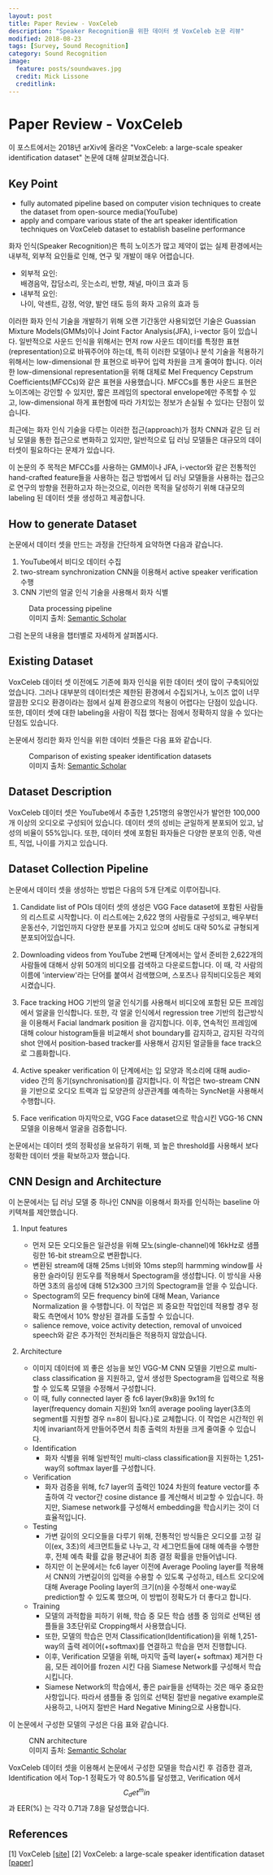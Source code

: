 ```yaml
---
layout: post
title: Paper Review - VoxCeleb
description: "Speaker Recognition을 위한 데이터 셋 VoxCeleb 논문 리뷰"
modified: 2018-08-23
tags: [Survey, Sound Recognition]
category: Sound Recognition
image:
  feature: posts/soundwaves.jpg
  credit: Mick Lissone
  creditlink:
---
```


# Paper Review - VoxCeleb
이 포스트에서는 2018년 arXiv에 올라온 "VoxCeleb: a large-scale speaker identification dataset" 논문에 대해 살펴보겠습니다.

## Key Point
- fully automated pipeline based on computer vision techniques to create the dataset from open-source media(YouTube)
- apply and compare various state of the art speaker identification techniques on VoxCeleb dataset to establish baseline performance

화자 인식(Speaker Recognition)은 특히 노이즈가 많고 제약이 없는 실제 환경에서는 내부적, 외부적 요인들로 인해, 연구 및 개발이 매우 어렵습니다.
- 외부적 요인: <br/>
배경음악, 잡담소리, 웃는소리, 반향, 채널, 마이크 효과 등
- 내부적 요인: <br/>
나이, 악센트, 감정, 억양, 발언 태도 등의 화자 고유의 효과 등

이러한 화자 인식 기술을 개발하기 위해 오랜 기간동안 사용되었던 기술은 Guassian Mixture Models(GMMs)이나 Joint Factor Analysis(JFA), i-vector 등이 있습니다.
일반적으로 사운드 인식을 위해서는 먼저 row 사운드 데이터를 특정한 표현(representation)으로 바꿔주어야 하는데, 특히 이러한 모델이나 분석 기술을 적용하기 위해서는 low-dimensional 한 표현으로 바꾸어 입력 차원을 크게 줄여야 합니다.
이러한 low-dimensional representation을 위해 대체로 Mel Frequency Cepstrum Coefficients(MFCCs)와 같은 표현을 사용했습니다. MFCCs를 통한 사운드 표현은 노이즈에는 강인할 수 있지만, 짧은 프레임의 spectoral envelope에만 주목할 수 있고, low-dimensional 하게 표현함에 따라 가치있는 정보가 손실될 수 있다는 단점이 있습니다.

최근에는 화자 인식 기술을 다루는 이러한 접근(approach)가 점차 CNN과 같은 딥 러닝 모델을 통한 접근으로 변화하고 있지만, 일반적으로 딥 러닝 모델들은 대규모의 데이터셋이 필요하다는 문제가 있습니다.

이 논문의 주 목적은 MFCCs를 사용하는 GMM이나 JFA, i-vector와 같은 전통적인 hand-crafted feature들을 사용하는 접근 방법에서 딥 러닝 모델들을 사용하는 접근으로 연구의 방향을 전환하고자 하는것으로, 이러한 목적을 달성하기 위해 대규모의 labeling 된 데이터 셋을 생성하고 제공합니다.

## How to generate Dataset
논문에서 데이터 셋을 만드는 과정을 간단하게 요약하면 다음과 같습니다.
1. YouTube에서 비디오 데이터 수집
2. two-stream synchronization CNN을 이용해서 active speaker verification 수행
3. CNN 기반의 얼굴 인식 기술을 사용해서 화자 식별

<figure>
	<img src="https://ai2-s2-public.s3.amazonaws.com/figures/2017-08-08/8a26431833b0ea8659ef1d24bff3ac9e56dcfcd0/3-Figure1-1.png" alt="">
	<figcaption>Data processing pipeline <br/> 이미지 출처: <a href='https://www.semanticscholar.org/paper/VoxCeleb%3A-a-large-scale-speaker-identification-Nagrani-Chung/8a26431833b0ea8659ef1d24bff3ac9e56dcfcd0'>Semantic Scholar</a></figcaption>
</figure>

그럼 논문의 내용을 챕터별로 자세하게 살펴봅시다.

## Existing Dataset
VoxCeleb 데이터 셋 이전에도 기존에 화자 인식을 위한 데이터 셋이 많이 구축되어있었습니다. 그러나 대부분의 데이터셋은 제한된 환경에서 수집되거나, 노이즈 없이 너무 깔끔한 오디오 환경이라는 점에서 실제 환경으로의 적용이 어렵다는 단점이 있습니다. 또한, 데이터 셋에 대한 labeling을 사람이 직접 했다는 점에서 정확하지 않을 수 있다는 단점도 있습니다.

논문에서 정리한 화자 인식을 위한 데이터 셋들은 다음 표와 같습니다.

<figure>
	<img src="https://ai2-s2-public.s3.amazonaws.com/figures/2017-08-08/8a26431833b0ea8659ef1d24bff3ac9e56dcfcd0/2-Table1-1.png" alt="">
	<figcaption>Comparison of existing speaker identification datasets <br/> 이미지 출처: <a href='https://www.semanticscholar.org/paper/VoxCeleb%3A-a-large-scale-speaker-identification-Nagrani-Chung/8a26431833b0ea8659ef1d24bff3ac9e56dcfcd0'>Semantic Scholar</a></figcaption>
</figure>

## Dataset Description
VoxCeleb 데이터 셋은 YouTube에서 추출한 1,251명의 유명인사가 발언한 100,000개 이상의 오디오로 구성되어 있습니다. 데이터 셋의 성비는 균일하게 분포되어 있고, 남성의 비율이 55%입니다. 또한, 데이터 셋에 포함된 화자들은 다양한 분포의 인종, 악센트, 직업, 나이를 가지고 있습니다.

## Dataset Collection Pipeline
논문에서 데이터 셋을 생성하는 방법은 다음의 5개 단계로 이루어집니다.
1. Candidate list of POIs
데이터 셋의 생성은 VGG Face dataset에 포함된 사람들의 리스트로 시작합니다. 이 리스트에는 2,622 명의 사람들로 구성되고, 배우부터 운동선수, 기업인까지 다양한 분포를 가지고 있으며 성비도 대략 50%로 규형되게 분포되어있습니다.

2. Downloading videos from YouTube
2번째 단계에서는 앞서 준비한 2,622개의 사람들에 대해서 상위 50개의 비디오를 검색하고 다운로드합니다. 이 때, 각 사람의 이름에 'interview'라는 단어를 붙여서 검색했으며, 스포츠나 뮤직비디오등은 제외시켰습니다.

3. Face tracking
HOG 기반의 얼굴 인식기를 사용해서 비디오에 포함된 모든 프레임에서 얼굴을 인식합니다. 또한, 각 얼굴 인식에서 regression tree 기반의 접근방식을 이용해서 Facial landmark position 을 감지합니다.
이후, 연속적인 프레임에 대해 colour histogram들을 비교해서 shot boundary를 감지하고, 감지된 각각의 shot 안에서 position-based tracker를 사용해서 감지된 얼글들을 face track으로 그룹화합니다.

4. Active speaker verification
이 단계에서는 입 모양과 목소리에 대해 audio-video 간의 동기(synchronisation)를 감지합니다. 이 작업은 two-stream CNN을 기반으로 오디오 트랙과 입 모양관의 상관관계를 예측하는 SyncNet을 사용해서 수행합니다.

5. Face verification
마지막으로, VGG Face dataset으로 학습시킨 VGG-16 CNN 모델을 이용해서 얼굴을 검증합니다.

논문에서는 데이터 셋의 정확성을 보유하기 위해, 꾀 높은 threshold를 사용해서 보다 정확한 데이터 셋을 확보하고자 했습니다.

## CNN Design and Architecture
이 논문에서는 딥 러닝 모델 중 하나인 CNN을 이용해서 화자를 인식하는 baseline 아키텍쳐를 제안했습니다. <br/>
1. Input features
    - 먼저 모든 오디오들은 일관성을 위해 모노(single-channel)에 16kHz로 샘플링한 16-bit stream으로 변환합니다.
    - 변환된 stream에 대해 25ms 너비와 10ms step의 harmming window를 사용한 슬라이딩 윈도우를 적용해서 Spectogram을 생성합니다. 이 방식을 사용하면 3초의 음성에 대해 512x300 크기의 Spectogram을 얻을 수 있습니다.
    - Spectogram의 모든 frequency bin에 대해 Mean, Variance Normalization 을 수행합니다. 이 작업은 꾀 중요한 작업인데 적용할 경우 정확도 측면에서 10% 향상된 결과를 도출할 수 있습니다.
    - salience remove, voice activity detection, removal of unvoiced speech와 같은 추가적인 전처리들은 적용하지 않았습니다.

2. Architecture
    - 이미지 데이터에 꾀 좋은 성능을 보인 VGG-M CNN 모델을 기반으로 multi-class classification 을 지원하고, 앞서 생성한 Spectogram을 입력으로 적용할 수 있도록 모델을 수정해서 구성합니다.
    - 이 때, fully connected layer 중 fc6 layer(9x8)을 9x1의 fc layer(frequency domain 지원)와 1xn의 average pooling layer(3초의 segment를 지원할 경우 n=8이 됩니다.)로 교체합니다. 이 작업은 시간적인 위치에 invariant하게 만들어주면서 최종 출력의 차원을 크게 줄여줄 수 있습니다.
    - Identification
        - 화자 식별을 위해 일반적인 multi-class classification을 지원하는 1,251-way의 softmax layer를 구성합니다.
    - Verification
        - 화자 검증을 위해, fc7 layer의 출력인 1024 차원의 feature vector를 추출하여 각 vector간 cosine distance 를 계산해서 비교할 수 있습니다. 하지만, Siamese network를 구성해서 embedding을 학습시키는 것이 더 효율적입니다.
    - Testing
        - 가변 길이의 오디오들을 다루기 위해, 전통적인 방식들은 오디오를 고정 길이(ex, 3초)의 세크먼트들로 나누고, 각 세그먼트들에 대해 예측을 수행한 후, 전체 예측 확률 값을 평균내어 최종 결정 확률을 만들어냅니다.
        - 하지만 이 논문에서는 fc6 layer 이전에 Average Pooling layer를 적용해서 CNN의 가변길이의 입력을 수용할 수 있도록 구성하고, 테스트 오디오에 대해 Average Pooling layer의 크기(n)을 수정해서 one-way로 prediction할 수 있도록 했으며, 이 방법이 정확도가 더 좋다고 합니다.
    - Training
        - 모델의 과적합을 피하기 위해, 학습 중 모든 학습 샘플 중 임의로 선택된 샘플들을 3초단위로 Cropping해서 사용했습니다.
        - 또한, 모델의 학습은 먼저 Classification(Identification)을 위해 1,251-way의 출력 레이어(+softmax)를 연결하고 학습을 먼저 진행합니다.
        - 이후, Verification 모델을 위해, 마지막 출력 layer(+ softmax) 제거한 다음, 모든 레이어를 frozen 시킨 다음 Siamese Network를 구성해서 학습시킵니다.
        - Siamese Network의 학습에서, 좋은 pair들을 선택하는 것은 매우 중요한 사항입니다. 따라서 샘플들 중 임의로 선택된 절반을 negative example로 사용하고, 나머지 절반은 Hard Negative Mining으로 사용합니다.

이 논문에서 구성한 모델의 구성은 다음 표와 같습니다.
<figure>
	<img src="https://ai2-s2-public.s3.amazonaws.com/figures/2017-08-08/8a26431833b0ea8659ef1d24bff3ac9e56dcfcd0/3-Table4-1.png" alt="">
	<figcaption>CNN architecture <br/> 이미지 출처: <a href='https://www.semanticscholar.org/paper/VoxCeleb%3A-a-large-scale-speaker-identification-Nagrani-Chung/8a26431833b0ea8659ef1d24bff3ac9e56dcfcd0'>Semantic Scholar</a></figcaption>
</figure>

VoxCeleb 데이터 셋을 이용해서 논문에서 구성한 모델을 학습시킨 후 검증한 결과, <br />
Identification 에서 Top-1 정확도가 약 80.5%를 달성했고,
Verification 에서 $$ C_det^min $$ 과 EER(%) 는 각각 0.71과 7.8을 달성했습니다.

## References
[1] VoxCeleb [[site]](http://www.robots.ox.ac.uk/~vgg/data/voxceleb/)
[2] VoxCeleb: a large-scale speaker identification dataset [[paper]](https://www.robots.ox.ac.uk/~vgg/publications/2017/Nagrani17/nagrani17.pdf)
